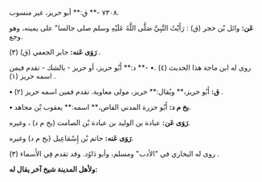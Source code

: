 ٧٣٠٨ -** ق:** أبو حريز، غير منسوب.

**عَن:** وائل بْن حجر (ق) : رَأَيْتُ النَّبِيَّ صَلَّى اللَّهُ عَلَيْهِ وسلم صلى جالسا" على يمينه، وهو وجع.

**رَوَى عَنه:** جابر الجعفي (ق) (٣) .

روى له ابن ماجة هذا الحديث (٤) .• -** د:** أَبُو حريز، أو حريز - بالشك - تقدم فيمن اسمه حريز (١) .

**• ق:** أَبُو حريز،** ويُقال:** حريز، مولى معاوية. تقدم فمين اسمه حريز (٢) .

**• بخ م د:** أَبُو حزرة المدني القاص،** اسمه:** يعقوب بْن مجاهد.

**رَوَى عَن:** عبادة بن الوليد بن عبادة بْن الصامت (بخ م د) ، وغيره.

**رَوَى عَنه:** حاتم بْن إِسْمَاعِيل (بخ م د) وغيره.

روى له البخاري في "الأدب" ومسلم، وأبو دَاوُد. وقد تقدم فِي الأَسماء (٣) .

**ولأهل المدينة شيخ آخر يقال له:**